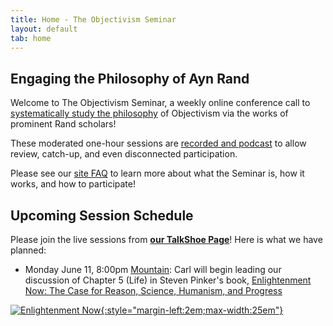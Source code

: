```yaml
---
title: Home - The Objectivism Seminar
layout: default
tab: home
---
```


Engaging the Philosophy of Ayn Rand
-----------------------------------
Welcome to The Objectivism Seminar, a weekly online conference call to
[systematically study the philosophy](/about "About the Objectivism Seminar")
of Objectivism via the works of prominent Rand scholars!

These moderated one-hour sessions are [recorded and podcast](/archives "Session Recording Archives")
to allow review, catch-up, and even disconnected participation.

Please see our [site FAQ](/faq "Frequently Asked Questions")
to learn more about what the Seminar is, how it works, and how to participate!

Upcoming Session Schedule
-------------------------
Please join the live sessions from
[**our TalkShoe Page**](http://www.talkshoe.com/talkshoe/web/talkCast.jsp?masterId=15215&amp;cmd=tc "The Objectivism Seminar at TalkShoe.com")!
Here is what we have planned:

* Monday June 11,
  8:00pm [Mountain][mtn]:
  Carl will begin 
  leading our discussion of 
  Chapter 5 (Life)
  in Steven Pinker's book, [Enlightenment Now: The Case for Reason, Science, Humanism, and Progress][book]

[![Enlightenment Now][cover]{:style="margin-left:2em;max-width:25em"}][book]

[cover]:    https://images-na.ssl-images-amazon.com/images/I/51Z212TCk%2BL._SX327_BO1,204,203,200_.jpg
[book]:     https://amzn.to/2H6TwL5
[mtn]:      http://wwp.greenwichmeantime.com/time-zone/usa/mountain-time/
